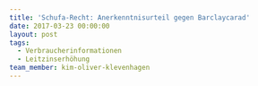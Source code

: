 ```yaml
---
title: 'Schufa-Recht: Anerkenntnisurteil gegen Barclaycarad'
date: 2017-03-23 00:00:00
layout: post
tags:
  - Verbraucherinformationen
  - Leitzinserhöhung
team_member: kim-oliver-klevenhagen
---
```

